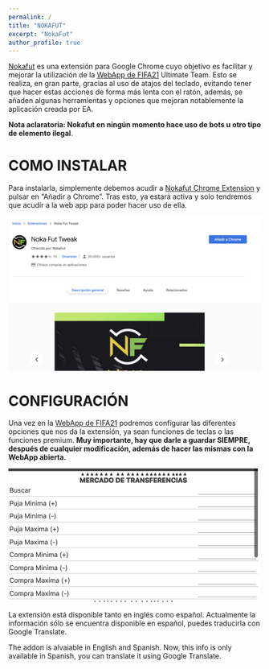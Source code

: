 ```yaml
---
permalink: /
title: "NOKAFUT"
excerpt: "NokaFut"
author_profile: true
---
```


[Nokafut](https://chrome.google.com/webstore/detail/noka-fut-tweak/lphngfbnndkhdbmbgnlnhngihcpofkno) es una extensión para Google Chrome cuyo objetivo es facilitar y mejorar la utilización de la [WebApp de FIFA21](https://www.ea.com/en-gb/fifa/ultimate-team/web-app/) Ultimate Team. Esto se realiza, en gran parte, gracias al uso de atajos del teclado, evitando tener que hacer estas acciones de forma más lenta con el ratón, además, se añaden algunas herramientas y opciones que mejoran notablemente la aplicación creada por EA.

<b>Nota aclaratoria: Nokafut en ningún momento hace uso de bots u otro tipo de elemento ilegal</b>.



COMO INSTALAR
======
Para instalarla, simplemente debemos acudir a [Nokafut Chrome Extension](https://chrome.google.com/webstore/detail/noka-fut-tweak/lphngfbnndkhdbmbgnlnhngihcpofkno) y pulsar en “Añadir a Chrome”. Tras esto, ya estará activa y solo tendremos que acudir a la web app para poder hacer uso de ella.

![Añadir a Chrome](/images/anadirchrome.png)


CONFIGURACIÓN
======
Una vez en la [WebApp de FIFA21](https://www.ea.com/en-gb/fifa/ultimate-team/web-app/) podremos configurar las diferentes opciones que nos da la extensión, ya sean funciones de teclas o las funciones premium. <b>Muy importante, hay que darle a guardar SIEMPRE, después de cualquier modificación, además de hacer las mismas con la WebApp abierta.</b>

![Configurar](/images/config.png)

La extensión está disponible tanto en inglés como español. Actualmente la información sólo se encuentra disponible en español, puedes traducirla con Google Translate.

The addon is alvaiable in English and Spanish. Now, this info is only available in Spanish, you can translate it using Google Translate.
